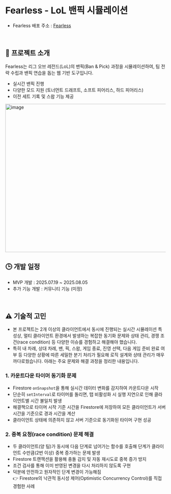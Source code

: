 # Fearless - LoL 밴픽 시뮬레이션

- Fearless 배포 주소 : [Fearless](https://fearless-lab.github.io/)

<br />

## 🚀 프로젝트 소개
Fearless는 리그 오브 레전드(LoL)의 밴픽(Ban & Pick) 과정을 시뮬레이션하여, 팀 전략 수립과 밴픽 연습을 돕는 웹 기반 도구입니다.
- 실시간 밴픽 진행
- 다양한 모드 지원 (토너먼트 드래프트, 소프트 피어리스, 하드 피어리스)
- 이전 세트 기록 및 스왑 기능 제공

<img width="780" height="465" alt="image" src="https://github.com/user-attachments/assets/e385b275-6c03-49ac-8d20-955734b356b8" />

<br />

## 🕒 개발 일정
- MVP 개발 : 2025.07.19 ~ 2025.08.05
- 추가 기능 개발 : 커뮤니티 기능 (미정)

<br />

## ⚠️ 기술적 고민

- 본 프로젝트는 2개 이상의 클라이언트에서 동시에 진행되는 실시간 시뮬레이션 특성상, 멀티 클라이언트 환경에서 발생하는 복잡한 동기화 문제와 상태 관리, 경쟁 조건(race condition) 등 다양한 이슈를 경험하고 해결해야 했습니다.
- 특히 내 차례, 상대 차례, 밴, 픽, 스왑, 게임 종료, 진영 선택, 다음 게임 준비 완료 여부 등 다양한 상황에 따른 세밀한 분기 처리가 필요해 로직 설계와 상태 관리가 매우 까다로웠습니다.
아래는 주요 문제와 해결 과정을 정리한 내용입니다.

### 1. 카운트다운 타이머 동기화 문제
- Firestore `onSnapshot`을 통해 실시간 데이터 변화를 감지하여 카운트다운 시작
- 단순히 `setInterval`로 타이머를 돌리면, 탭 비활성화 시 실행 지연으로 인해 클라이언트별 시간 불일치 발생
- 해결책으로 타이머 시작 기준 시간을 Firestore에 저장하여 모든 클라이언트가 서버 시간을 기준으로 경과 시간을 계산
- 클라이언트 상태에 의존하지 않고 서버 기준으로 동기화된 타이머 구현 성공

### 2. 중복 요청(race condition) 문제 해결
- 두 클라이언트(양 팀)가 동시에 다음 단계로 넘어가는 함수를 호출해 단계가 클라이언트 수만큼(2번 이상) 중복 증가하는 문제 발생
- Firestore 트랜잭션을 활용해 충돌 감지 및 자동 재시도로 중복 증가 방지
- 조건 검사를 통해 이미 반영된 변경을 다시 처리하지 않도록 구현
- 덕분에 안전하고 원자적인 단계 변경이 가능해짐  
👉 Firestore의 낙관적 동시성 제어(Optimistic Concurrency Control)를 직접 경험한 사례
